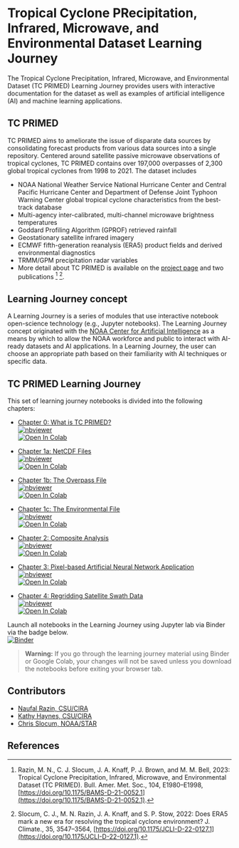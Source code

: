 # Tropical Cyclone PRecipitation, Infrared, Microwave, and Environmental Dataset Learning Journey

The Tropical Cyclone Precipitation, Infrared, Microwave, and Environmental Dataset (TC PRIMED) Learning Journey provides users with interactive documentation for the dataset as well as examples of artificial intelligence (AI) and machine learning applications.

## TC PRIMED

TC PRIMED aims to ameliorate the issue of disparate data sources by consolidating forecast products from various data sources into a single repository. Centered around satellite passive microwave observations of tropical cyclones, TC PRIMED contains over 197,000 overpasses of 2,300 global tropical cyclones from 1998 to 2021. The dataset includes
* NOAA National Weather Service National Hurricane Center and Central Pacific Hurricane Center and Department of Defense Joint Typhoon Warning Center global tropical cyclone characteristics from the best-track database
* Multi-agency inter-calibrated, multi-channel microwave brightness temperatures
* Goddard Profiling Algorithm (GPROF) retrieved rainfall
* Geostationary satellite infrared imagery
* ECMWF fifth-generation reanalysis (ERA5) product fields and derived environmental diagnostics
* TRMM/GPM precipitation radar variables
* More detail about TC PRIMED is available on the [project page](https://rammb-data.cira.colostate.edu/tcprimed/) and two publications [^1] [^2].

## Learning Journey concept

A Learning Journey is a series of modules that use interactive notebook open-science technology (e.g., Jupyter notebooks). The Learning Journey concept originated with the [NOAA Center for Artificial Intelligence](https://www.noaa.gov/noaa-center-for-artificial-intelligence/noaa-center-for-artificial-intelligence) as a means by which to allow the NOAA workforce and public to interact with AI-ready datasets and AI applications. In a Learning Journey, the user can choose an appropriate path based on their familiarity with AI techniques or specific data.

## TC PRIMED Learning Journey
This set of learning journey notebooks is divided into the following chapters:
* [Chapter 0: What is TC PRIMED?](TCPRIMED_Chap0_Introduction.ipynb)<br>
  [![nbviewer](https://raw.githubusercontent.com/jupyter/design/master/logos/Badges/nbviewer_badge.svg)](https://nbviewer.org/github/CSU-CIRA/tcprimed_learning_journey/blob/main/TCPRIMED_Chap0_Introduction.ipynb)<br>
  [![Open In Colab](https://colab.research.google.com/assets/colab-badge.svg)](https://colab.research.google.com/github/CSU-CIRA/tcprimed_learning_journey/blob/main/TCPRIMED_Chap0_Introduction.ipynb)

* [Chapter 1a: NetCDF Files](TCPRIMED_Chap1a_NetCDF.ipynb)<br>
  [![nbviewer](https://raw.githubusercontent.com/jupyter/design/master/logos/Badges/nbviewer_badge.svg)](https://nbviewer.org/github/CSU-CIRA/tcprimed_learning_journey/blob/main/TCPRIMED_Chap1a_NetCDF.ipynb)<br>
  [![Open In Colab](https://colab.research.google.com/assets/colab-badge.svg)](https://colab.research.google.com/github/CSU-CIRA/tcprimed_learning_journey/blob/main/TCPRIMED_Chap1a_NetCDF.ipynb)

* [Chapter 1b: The Overpass File](TCPRIMED_Chap1b_OverpassFile.ipynb)<br>
  [![nbviewer](https://raw.githubusercontent.com/jupyter/design/master/logos/Badges/nbviewer_badge.svg)](https://nbviewer.org/github/CSU-CIRA/tcprimed_learning_journey/blob/main/TCPRIMED_Chap1b_OverpassFile.ipynb)<br>
  [![Open In Colab](https://colab.research.google.com/assets/colab-badge.svg)](https://colab.research.google.com/github/CSU-CIRA/tcprimed_learning_journey/blob/main/TCPRIMED_Chap1b_OverpassFile.ipynb)

* [Chapter 1c: The Environmental File](TCPRIMED_Chap1c_EnvironmentalFile.ipynb)<br>
  [![nbviewer](https://raw.githubusercontent.com/jupyter/design/master/logos/Badges/nbviewer_badge.svg)](https://nbviewer.org/github/CSU-CIRA/tcprimed_learning_journey/blob/main/TCPRIMED_Chap1c_EnvironmentalFile.ipynb)<br>
  [![Open In Colab](https://colab.research.google.com/assets/colab-badge.svg)](https://colab.research.google.com/github/CSU-CIRA/tcprimed_learning_journey/blob/main/TCPRIMED_Chap1c_EnvironmentalFile.ipynb)

* [Chapter 2: Composite Analysis](TCPRIMED_Chap2_CompositeAnalysis.ipynb)<br>
  [![nbviewer](https://raw.githubusercontent.com/jupyter/design/master/logos/Badges/nbviewer_badge.svg)](https://nbviewer.org/github/CSU-CIRA/tcprimed_learning_journey/blob/main/TCPRIMED_Chap2_CompositeAnalysis.ipynb)<br>
  [![Open In Colab](https://colab.research.google.com/assets/colab-badge.svg)](https://colab.research.google.com/github/CSU-CIRA/tcprimed_learning_journey/blob/main/TCPRIMED_Chap2_CompositeAnalysis.ipynb)

* [Chapter 3: Pixel-based Artificial Neural Network Application](TCPRIMED_Chap3_Pixel-BasedNeuralNetwork.ipynb)<br>
  [![nbviewer](https://raw.githubusercontent.com/jupyter/design/master/logos/Badges/nbviewer_badge.svg)](https://nbviewer.org/github/CSU-CIRA/tcprimed_learning_journey/blob/main/TCPRIMED_Chap3_Pixel-BasedNeuralNetwork.ipynb)<br>
  [![Open In Colab](https://colab.research.google.com/assets/colab-badge.svg)](https://colab.research.google.com/github/CSU-CIRA/tcprimed_learning_journey/blob/main/TCPRIMED_Chap3_Pixel-BasedNeuralNetwork.ipynb)

* [Chapter 4: Regridding Satellite Swath Data](TCPRIMED_Chap4_RegriddingSwathData.ipynb)<br>
  [![nbviewer](https://raw.githubusercontent.com/jupyter/design/master/logos/Badges/nbviewer_badge.svg)](https://nbviewer.org/github/CSU-CIRA/tcprimed_learning_journey/blob/main/TCPRIMED_Chap4_RegriddingSwathData.ipynb)<br>
  [![Open In Colab](https://colab.research.google.com/assets/colab-badge.svg)](https://colab.research.google.com/github/CSU-CIRA/tcprimed_learning_journey/blob/main/TCPRIMED_Chap4_RegriddingSwathData.ipynb)

Launch all notebooks in the Learning Journey using Jupyter lab via Binder via the badge below.<br>
[![Binder](https://mybinder.org/badge_logo.svg)](https://mybinder.org/v2/gh/CSU-CIRA/tcprimed_binder_sandbox/main?urlpath=git-pull%3Frepo%3Dhttps%253A%252F%252Fgithub.com%252FCSU-CIRA%252Ftcprimed_learning_journey%26urlpath%3Dlab%252Ftree%252Ftcprimed_learning_journey%252F%26branch%3Dmain)


> **Warning:**
> If you go through the learning journey material using Binder or Google Colab, your
> changes will not be saved unless you download the notebooks before exiting
> your browser tab.

## Contributors

* [Naufal Razin, CSU/CIRA](https://www.cira.colostate.edu/staff/razin-naufal/)
* [Kathy Haynes, CSU/CIRA](https://www.cira.colostate.edu/staff/haynes-katherine/)
* [Chris Slocum, NOAA/STAR](https://www.star.nesdis.noaa.gov/star/Slocum_C.php)

## References
[^1]: Razin, M. N., C. J. Slocum, J. A. Knaff, P. J. Brown, and M. M. Bell, 2023: Tropical Cyclone Precipitation, Infrared, Microwave, and Environmental Dataset (TC PRIMED). Bull. Amer. Met. Soc., 104, E1980–E1998, [https://doi.org/10.1175/BAMS-D-21-0052.1](https://doi.org/10.1175/BAMS-D-21-0052.1).
[^2]: Slocum, C. J., M. N. Razin, J. A. Knaff, and S. P. Stow, 2022: Does ERA5 mark a new era for resolving the tropical cyclone environment? J. Climate., 35, 3547–3564, [https://doi.org/10.1175/JCLI-D-22-0127.1](https://doi.org/10.1175/JCLI-D-22-0127.1).
